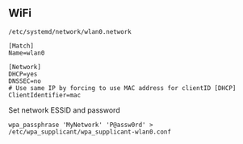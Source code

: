 
## WiFi

`/etc/systemd/network/wlan0.network`

```shell
[Match]
Name=wlan0

[Network]
DHCP=yes
DNSSEC=no
# Use same IP by forcing to use MAC address for clientID [DHCP] 
ClientIdentifier=mac
```

Set network ESSID and password
```shell
wpa_passphrase 'MyNetwork' 'P@assw0rd' > /etc/wpa_supplicant/wpa_supplicant-wlan0.conf
```